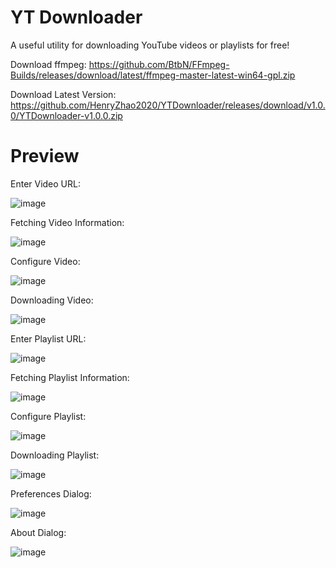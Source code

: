 # YT Downloader

A useful utility for downloading YouTube videos or playlists for free!

Download ffmpeg: https://github.com/BtbN/FFmpeg-Builds/releases/download/latest/ffmpeg-master-latest-win64-gpl.zip

Download Latest Version: https://github.com/HenryZhao2020/YTDownloader/releases/download/v1.0.0/YTDownloader-v1.0.0.zip


# Preview

Enter Video URL:

![image](https://github.com/HenryZhao2020/YTDownloader/assets/75873192/e2eec5ae-8b1c-49aa-9fae-a7193db19944)


Fetching Video Information:

![image](https://github.com/HenryZhao2020/YTDownloader/assets/75873192/b58c807f-c882-4d5d-bead-3c592974d63a)


Configure Video:

![image](https://github.com/HenryZhao2020/YTDownloader/assets/75873192/530b7980-ce8f-4207-a5a0-f2c019285927)


Downloading Video:

![image](https://github.com/HenryZhao2020/YTDownloader/assets/75873192/7ee3a83f-e4f6-4955-8345-0f0dd148e420)


Enter Playlist URL:

![image](https://github.com/HenryZhao2020/YTDownloader/assets/75873192/42f6dbc6-ad23-44c1-9d67-29da8d46518a)


Fetching Playlist Information:

![image](https://github.com/HenryZhao2020/YTDownloader/assets/75873192/66432de7-9ced-4774-ac14-66ad3c3206ef)


Configure Playlist:

![image](https://github.com/HenryZhao2020/YTDownloader/assets/75873192/1e461ee7-f443-4b6d-88df-986111ef73e4)


Downloading Playlist:

![image](https://github.com/HenryZhao2020/YTDownloader/assets/75873192/4303f4e2-ebc0-4a4d-add5-c661a7d16543)


Preferences Dialog:

![image](https://github.com/HenryZhao2020/YTDownloader/assets/75873192/2cdde687-9995-452f-b1e8-6cb9332177be)


About Dialog:

![image](https://github.com/HenryZhao2020/YTDownloader/assets/75873192/38b356f7-7f22-425f-af47-c3f09a8406e3)
